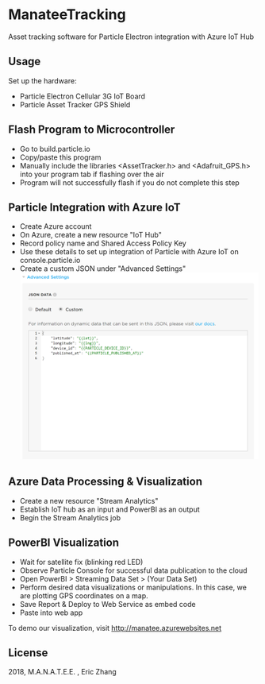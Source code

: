 # ManateeTracking
Asset tracking software for Particle Electron integration with Azure IoT Hub

## Usage
Set up the hardware:
- Particle Electron Cellular 3G IoT Board
- Particle Asset Tracker GPS Shield

## Flash Program to Microcontroller
- Go to build.particle.io
- Copy/paste this program
- Manually include the libraries <AssetTracker.h> and <Adafruit_GPS.h> into your program tab if flashing over the air
- Program will not successfully flash if you do not complete this step
## Particle Integration with Azure IoT
- Create Azure account
- On Azure, create a new resource "IoT Hub"
- Record policy name and Shared Access Policy Key
- Use these details to set up integration of Particle with Azure IoT on console.particle.io
- Create a custom JSON under "Advanced Settings"
![alt text](https://github.com/ericsibored/ManateeTracking/blob/master/Assets/ParticleJSON.PNG)

## Azure Data Processing & Visualization
- Create a new resource "Stream Analytics"
- Establish IoT hub as an input and PowerBI as an output
- Begin the Stream Analytics job

## PowerBI Visualization
- Wait for satellite fix (blinking red LED)
- Observe Particle Console for successful data publication to the cloud
- Open PowerBI > Streaming Data Set > (Your Data Set)
- Perform desired data visualizations or manipulations. In this case, we are plotting GPS coordinates on a map.
- Save Report & Deploy to Web Service as embed code
- Paste into web app

To demo our visualization, visit http://manatee.azurewebsites.net

## License
2018, M.A.N.A.T.E.E. , Eric Zhang

